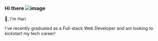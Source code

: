 ### Hi there ![image](https://github.com/hari-pace/hari-pace/assets/139553466/785c630b-964a-4795-835c-1c16ef408595)
👋, I'm Hari

I've recently graduated as a Full-stack Web Developer and am looking to kickstart my tech career!



<!--
**hari-pace/hari-pace** is a ✨ _special_ ✨ repository because its `README.md` (this file) appears on your GitHub profile.

Here are some ideas to get you started:

- 🔭 I’m currently working on ...
- 🌱 I’m currently learning ...
- 👯 I’m looking to collaborate on ...
- 🤔 I’m looking for help with ...
- 💬 Ask me about ...
- 📫 How to reach me: ...
- 😄 Pronouns: ...
- ⚡ Fun fact: ...
-->
